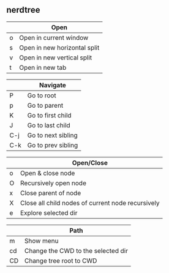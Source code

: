nerdtree
-------

|   | **Open**                     |
|---|------------------------------|
| o | Open in current window       |
| s | Open in new horizontal split |
| v | Open in new vertical split   |
| t | Open in new tab              |

|       | **Navigate**       |
|-------|--------------------|
| P     | Go to root         |
| p     | Go to parent       |
| K     | Go to first child  |
| J     | Go to last child   |
| C-j | Go to next sibling |
| C-k | Go to prev sibling |

|   | **Open/Close**                                    |
|---|---------------------------------------------------|
| o | Open & close node                                 |
| O | Recursively open node                             |
| x | Close parent of node                              |
| X | Close all child nodes of current node recursively |
| e | Explore selected dir                              |

|    | **Path**                           |
|----|------------------------------------|
| m  | Show menu                          |
| cd | Change the CWD to the selected dir |
| CD | Change tree root to CWD            |
